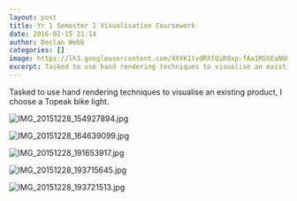```yaml
---
layout: post
title: Yr 1 Semester 1 Visualisation Coursework
date: 2016-02-15 21:14
author: Declan Webb
categories: []
image: https://lh3.googleusercontent.com/XXYK1tvdRXfQiR0xp-fAa1MShEaNUm8RL5Jw5zb6GW3n6eRv3e1QeMAC2SJJnlmjUjn7pNkD8z0rXjNyD8GTEyW2ysjIwtJLKfFq-N2IMHI9aok73c5tgPgsbcO-ymRRwpScTh0PwpgDe5-bdk612nvvHv8xavzaae8TXUTzQU9ErVReeMnZs48GGTYJX9vcZCpWn-iTZfoB6BLN1wNCkfM-FnU-Q5Pi8-ZkbqiD-3fqFiov1y0FqNWDbZyhgsRaBK9mpoInrd8uysKaNIcnxK7UjsekpSsRbwvCkvl2bXU6TrVIAzyV64paghKOupPq-xE_Iq0LqdmQYaX3TQ72z7uTGKmP1QRllTwCuxOcJNLqrJCjMPWWDCEXrsTpT_hQxL4VnOJE7sajQX17YJgLIKFtTLXShdNGryIUBiA-m_eO1b9qm-4HO9bC3OEmw9SAAGzkUuGof0kD9cMnWEjAFCoDlxWy12E1Xg8szO3SrMMpSs8kwgrg4HxaERnyS_NioiZ0LanYe6YVTxDfhfRmEdSN2S5H6qVTdL32Amom0ymUHT8513k4J3bR6FEiY2VNKlJBY_vAtTMR5EKR1EzybjRaLvoFcLYiEPccXE3a6SROkM9F5ZzsFQ=s1000
excerpt: Tasked to use hand rendering techniques to visualise an existing product, I choose a Topeak bike light.
---
```


Tasked to use hand rendering techniques to visualise an existing product, I choose a Topeak bike light.

![IMG_20151228_154927894.jpg](https://lh3.googleusercontent.com/RsxCTsvVQTxKlC7LLo9csXHhnAsTwsWGkTjAeU9Be4u_wHhVDAbsgj8bYSVtf4U4_1yKSndla-zVN8MfyQPXJPm3IjGpwDHIV9izwnQOUXqx8R_GSiXLRi89GuJ52a9zHbN_OGWwOGwyfMvCJkMbLZEKKgv8B__02pdCHRDnlxRPgJvmDjKpWFPZJlH9SpI5UlcWu6BFzC8Nqw2vTDFf1lo67yzmurgtL18Csaej5xrBe05auFngcqqPhBKVuwJPdkNW_PMGZSRc5D68LKD8FPDiWXpvRZSwPz-lzlwMsewENIjMgEzebwoOYd1rPNv32Kl2AZSgUfDcgNH3tvfODl3eDZhtu9n_qQvX6k4c4eOiA2u4ZWhTIFqjoAV0nA7ItPlA49KcqpEtk_YkSE2BcDRcrumb9qnTY6KEDQMUpIormVB3-3bRot04tCY24WwYm3gsiXO59C3cbzhdfLO4Jg16r0SZnytm41bV9IWn-L3hZsY2GZlMBA6iG813es6J2jXSr6eGfXLvsWFqPxhcF7m3cMuVPPRZXXXLgjOpWY2Xrm_ikFKlnvIuadwoqM5xlxAAG3SVSO6YPh-pofBnMKlZ67mwIxbDw4kxojrD-nOB50kOYkHqwQ=s1000)

![IMG_20151228_164639099.jpg](https://lh3.googleusercontent.com/I7Dg_l1-5w5Oc6hYg19medB5_aTrTMvhmQ0xZQWcP9u8Cku7ry06zTZPu8JJmvovYTRHKzrlAJI0HRJUxQUB1BMzEj1XaKQx9Y4sgZHBudRJTHh2pEnc88B243wTvsOwh-aiAG5-a53nBBzdvQpdhBkWmXIVd-acxXQ8pIQ8ANiT3vi6U4ZYIwnJReYvAgnio7QYYmEhXnnGblueAUsGizqauE74i4f3mLcDuYed1abiSHejK1zI2fSS6vOZjEpQkCsM3khlxud35n7XEW0E3iiqIqj4pSH_ixruf0I28oqZ_Vy7lJbpSmtj5oDnxQGbhQOhYJmqxDnqXMoQwNUFyuEtn3otKCz6obNHNJWcBzbxcK9Ip_dZ9AiCd_SXh42nVKCmZsSoAMdNq9sEz6V7sZNdfFjHBg6H29zE6aECCH3WPrpSg6Ad1loXaa5WeqMYPTXuTYauX7WL4QXLE9lZJVWHxqGVNWGvjb5zLL61nr7OwIYACtSXHgaYWCbOIShoEnamEqrvEZfFvW_r1WM8KiGc_i0QKAWMHKfHUuizVkqOU5k2c2k8PjZoMrPMaN-Y100SSU9ZSjRcxGmD-zcFJs92RCdkvBjhDlch-z1P40-uzsCUy1DYPQ=s1000)

![IMG_20151228_191653917.jpg](https://lh3.googleusercontent.com/M3dP0p0aZX6zMIcNxND4-8PgfSx_hzFWipmcgjjaNIbsEBYiBzJ8DE0hx_SFFCFUS7I3tEBRfumWUEpnjaSANGfwNIJqiqsuPXfWhvbGkMYz8H1UPg8I851AsJ_-0agX5Mi7lSOxwVsPsmCsDfeL_3CAMaj7zQDc3bNxf2jj5IPMy3XrPbmGtVlOaneRfqvdjIf9fsPs9v4e4GPrVHscFu0_t6FIWBbnK7eR45n8_LWmlBFoQEA3jwH5TV1Srl-SG_wF_kUk6Inm7PeuXoUJeYDR2XBuiPBkkSEh0csfCMJEMRxcz0ryyQFt6aCGjY2trcHDr8Kl0kcNQ2qnrKEXIvVDfvASKi3vgEUZTrtYP62sHSLLo9SFWQdAAP5BRAPOLwu-AiA1YO5V6SE4QaKTep9rvSC59cS12IZVziV5ghrId3nbNDkqHrN4UIPoQG9PlcGKTCA1h2N7Q6Fu29FfiJp6QqjA8pcZMLUhzvZvP95JnjDzPfcquphzk6dUIOcnj7Nz3Tym_RsRtDsC5MoK6Hzb9Tm78-D7Z4BZT-2Ace8HAf82AAWNopgg1xvwcE4dPDUl3Rfhsdwpk0YvqCB3NsXPgjKxVTx-G4Zi-t1cLRBAxGHshXSmMA=w1470-h828-no)

![IMG_20151228_193715645.jpg](https://lh3.googleusercontent.com/9t_yKu72TnnHDxiCtIfpSLEL2CvXVQ67cCcmcBXRrBqxdIpzERVrYvLWKWxtW74j71lZPkp6fCFmjq31bxT9JvrLHS1qOEB5Z6-lQLdH3BDcL5cVpsy-3_vTIZ1-7jlZr2yPC6X5fuBBNTkRrzykcs0W5Z34lpQDH-BzmpxjgWFutfa5JBtnaMP_rve2zfE-xgK5nIiH-0-SEbgQKv2WLVuvYte_yfdF0nKvbsoZg6HB5nrKsnACO460kAA5UAOArlLzhiznhvydnBGvCGodXEeWC_Xz3c-_cOamJhwbuMb0Xac4oNf0CZLcBtR7v1vNI5anY-srbtv0jHYV3YScBVZBcEPq1H-NOAmb4R8a7Ci0qhX0ACwPp2C0Ozz112_hhPf5G7XdeCcO1vDceEOqO37-cu3t-tu1cY4nMBETdqpNVw1HrlmvGfeaKTPjsziDdqgWOU_uxhYGvQtVV9w3r8G-DabjeYQugGSBzAAV2UPcpewcU93ZuCf2spjDCnOVj2oysL7Emk-bhmTrIfwEsc8MDjo242DMz4eZVMdA9GCrPv7jfb2RE6dzkhhYen3fVJz2D44UJSvuJLxpZZGnXtWzV13PZYzBrJ8jM6xLCMxZ5hUxA7GhcA=s1000)

![IMG_20151228_193721513.jpg](https://lh3.googleusercontent.com/IipqPcGTuR7I5lQBWbsVOOgm3x7jpkkU7xGcDbTL84CruXk3r8-nsdC4BcLnY8DvXAGn7CEIn0n2H91fXkrqYCYBWhl5bBMZToRCH5G_a-9Cx2EgAFU_kINpXczKCt8fdXyuAAomR_Fu9oipp4O2C8YSHoETEH5axgKdgbS9mvsl1WBCCz-FiEUYqe9XwSNf_kZrDDlBOd4FA6Qsrct1MkcIES3tt4ehUUCtw95ItkoJEzcSjVAIBkZJKViJ0S1YrlYKmVD2y1DAGelpUN31gQMbU0ptcJI6YxWuuaxqfjejmWoKaQC7FknwoNJITX_jcv1TCkYCrSl-TRMTNqrJ-8LFQTWOHHcBPV6WzyDZPdLVRrPgSe8bKgj5yXgnUxN3BYm5f_HgkgF1eUaRvIjOXcLrhxfKcowaAZBJMn16aHjgksFL5sj0JFWi_yw2fYJ38fzYtngssplTT-ZLlJxkrWjd9nFGzd12_zvoPZj4e3Wk2i0xApguNXnxfGkilMloui1-1pB9RyxkCTmpM0H_Cx9x-_kRgLKApYqDhzgHCLfmYNNTK2O2VtCLfyEH5U5TNQ8ThGgIT8WGcwQQIaQPUZx_NfPr8T-ZAJ0j2jKtcxflo54aQWVVxw=s1000)

